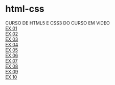 # html-css
 CURSO DE HTML5 E CSS3 DO CURSO EM VIDEO
 <br>
<a href="https://conradoduart3.github.io/html-css/Desafios/ex01/">EX 01</a>
<br>
<a href="https://conradoduart3.github.io/html-css/Desafios/ex02/">EX 02</a>
<br>
<a href="https://conradoduart3.github.io/html-css/Desafios/ex03/">EX 03</a>
<br>
<a href="https://conradoduart3.github.io/html-css/Desafios/ex04/">EX 04</a>
<br>
<a href="https://conradoduart3.github.io/html-css/Desafios/ex05/">EX 05</a>
<br>
<a href="https://conradoduart3.github.io/html-css/Desafios/ex06/">EX 06</a>
<br>
<a href="https://conradoduart3.github.io/html-css/Desafios/ex07/">EX 07</a>
<br>
<a href="https://conradoduart3.github.io/html-css/Desafios/ex08/">EX 08</a>
<br>
<a href="https://conradoduart3.github.io/html-css/Desafios/ex09/">EX 09</a>
<br>
<a href="https://conradoduart3.github.io/html-css/Desafios/ex10/">EX 10</a>